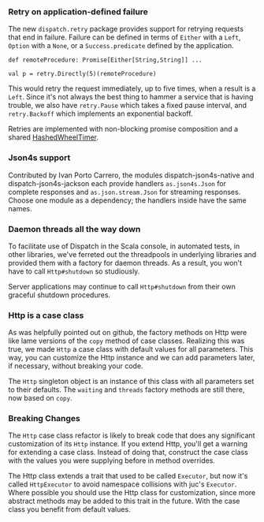 ### Retry on application-defined failure

The new `dispatch.retry` package provides support for retrying
requests that end in failure. Failure can be defined in terms of
`Either` with a `Left`, `Option` with a `None`, or a
`Success.predicate` defined by the application.

    def remoteProcedure: Promise[Either[String,String]] ...
    
    val p = retry.Directly(5)(remoteProcedure)

This would retry the request immediately, up to five times, when a
result is a `Left`. Since it's not always the best thing to hammer a
service that is having trouble, we also have `retry.Pause` which takes
a fixed pause interval, and `retry.Backoff` which implements an
exponential backoff.

Retries are implemented with non-blocking promise composition and a
shared [HashedWheelTimer][timer].

[timer]: http://docs.jboss.org/netty/3.1/api/org/jboss/netty/util/HashedWheelTimer.html


### Json4s support

Contributed by Ivan Porto Carrero, the modules dispatch-json4s-native
and dispatch-json4s-jackson each provide handlers `as.json4s.Json` for
complete responses and `as.json.stream.Json` for streaming
responses. Choose one module as a dependency; the handlers inside have
the same names.

### Daemon threads all the way down

To facilitate use of Dispatch in the Scala console, in automated
tests, in other libraries, we've ferreted out the threadpools in
underlying libraries and provided them with a factory for daemon
threads. As a result, you won't have to call `Http#shutdown` so
studiously.

Server applications may continue to call `Http#shutdown` from their
own graceful shutdown procedures.

### Http is a case class

As was helpfully pointed out on github, the factory methods on Http
were like lame versions of the `copy` method of case
classes. Realizing this was true, we made `Http` a case class with
default values for all parameters. This way, you can customize the
Http instance and we can add parameters later, if necessary, without
breaking your code.

The `Http` singleton object is an instance of this class with all
parameters set to their defaults. The `waiting` and `threads` factory
methods are still there, now based on `copy`.

### Breaking Changes

The `Http` case class refactor is likely to break code that does any
significant customization of its `Http` instance. If you extend Http,
you'll get a warning for extending a case class. Instead of doing
that, construct the case class with the values you were supplying
before in method overrides.

The Http class extends a trait that used to be called `Executor`, but
now it's called `HttpExecutor` to avoid namespace collisions with
juc's `Executor`. Where possible you should use the Http class for
customization, since more abstract methods may be added to this trait
in the future. With the case class you benefit from default values.
